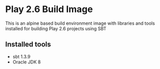 # Play 2.6 Build Image
This is an alpine based build environment image with libraries and tools installed for building Play 2.6 projects using SBT

## Installed tools
 - sbt 1.3.9
 - Oracle JDK 8